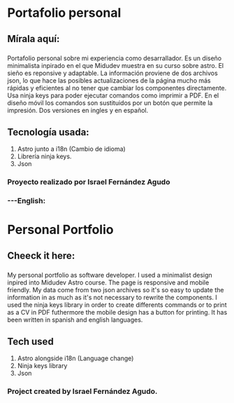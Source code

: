# Portafolio personal

## Mírala aquí: 
###

Portafolio personal sobre mi experiencia como desarrallador. Es un diseño minimalista inpirado en el que Midudev muestra en su curso sobre astro. El sieño es reponsive y adaptable. La información proviene de dos archivos json, lo que hace las posibles actualizaciones de la página mucho más rápidas y eficientes al no tener que cambiar los componentes directamente. Usa ninja keys para poder ejecutar comandos como imprimir a PDF. En el diseño móvil los comandos son sustituidos por un botón que permite la impresión.
Dos versiones en ingles y en español.

## Tecnología usada:

1. Astro junto a i18n (Cambio de idioma)
2. Librería ninja keys.
3. Json

### Proyecto realizado por Israel Fernández Agudo


### ---English:

# Personal Portfolio

## Cheeck it here: 
###

My personal portfolio as software developer. I used a minimalist design inpired into Midudev Astro course. The page is responsive and mobile friendly. My data come from two json archives so it's so easy to update the information in as much as it's not necessary to rewrite the components. I used the ninja keys library in order to create differents commands or to print as a CV in PDF futhermore the mobile design has a button for printing. It has been written in spanish and english languages. 

## Tech used

1. Astro alongside i18n (Language change)
2. Ninja keys library
3. Json

### Project created by Israel Fernández Agudo.
